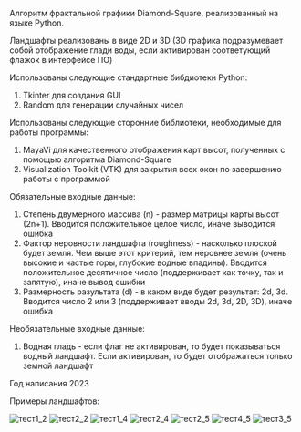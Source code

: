 Алгоритм фрактальной графики Diamond-Square, реализованный на языке Python. 

Ландшафты реализованы в виде 2D и 3D (3D графика подразумевает собой отображение глади воды, если активирован соответующий флажок в интерфейсе ПО)

Использованы следующие стандартные бибдиотеки Python:
1. Tkinter для создания GUI
2. Random для генерации случайных чисел

Использованы следующие сторонние библиотеки, необходимые для работы программы:
1. MayaVi для качественного отображения карт высот, полученных с помощью алгоритма Diamond-Square
2. Visualization Toolkit (VTK) для закрытия всех окон по завершению работы с программой

Обязательные входные данные:
1. Степень двумерного массива (n) - размер матрицы карты высот (2n+1). Вводится положительное целое число, иначе выводится ошибка
2. Фактор неровности ландшафта (roughness) - насколько плоской будет земля. Чем выше этот критерий, тем неровнее земля (очень высокие и частые горы, глубокие водные впадины). Вводится положительное десятичное число (поддерживает как точку, так и запятую), иначе вывод ошибки
3. Размерность разультата (d) - в каком виде будет результат: 2d, 3d. Вводится число 2 или 3 (поддерживает вводы 2d, 3d, 2D, 3D), иначе ошибка

Необязательные входные данные:
1. Водная гладь - если флаг не активирован, то будет показываться водный ландшафт. Если активирован, то будет отображаться только земной ландшафт 

Год написания 2023

Примеры ландшафтов:

![тест1_2](https://github.com/ApsilonXi/Portfolio/assets/90376907/2ce894bb-9e7a-4ced-922e-eeb90505e27b)
![тест2_2](https://github.com/ApsilonXi/Portfolio/assets/90376907/631237d0-4d77-4e13-a73d-6bc5ecd5b451)
![тест1_4](https://github.com/ApsilonXi/Portfolio/assets/90376907/559160f4-291b-4ea1-a710-08d606ad0ce5)
![тест2_4](https://github.com/ApsilonXi/Portfolio/assets/90376907/85677d56-f07c-44ee-a688-eb5d5c85ae6f)
![тест2_5](https://github.com/ApsilonXi/Portfolio/assets/90376907/f395b19f-8014-41fe-893e-12ba2f09ac20)
![тест4_5](https://github.com/ApsilonXi/Portfolio/assets/90376907/f55971dd-b1c4-4bdf-8728-1fed20c69700)
![тест3_5](https://github.com/ApsilonXi/Portfolio/assets/90376907/485aa4ff-83ea-4104-ae45-dbb27186a407)
